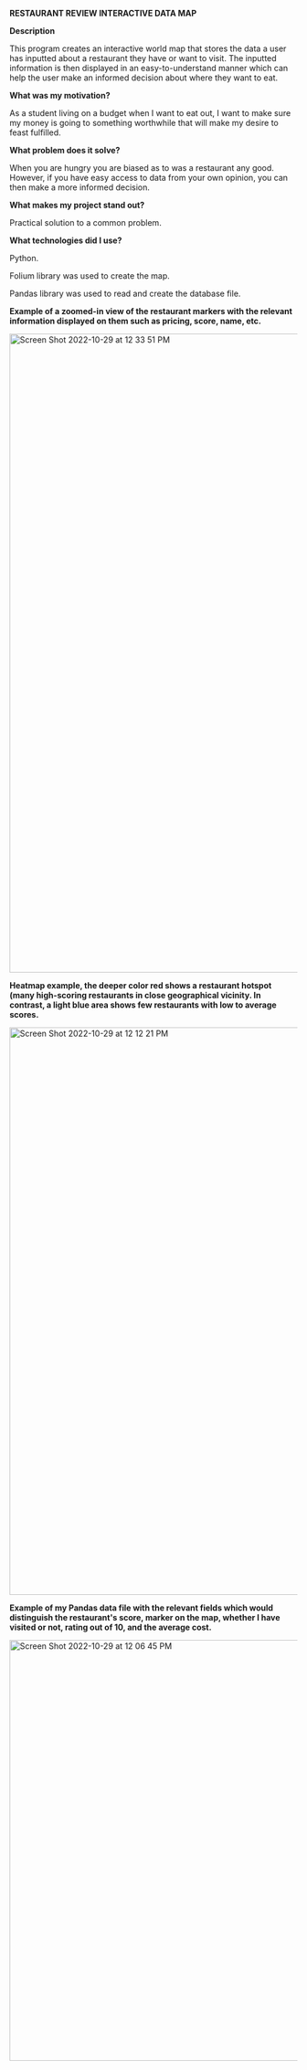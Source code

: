 **RESTAURANT REVIEW INTERACTIVE DATA MAP**

**Description**

This program creates an interactive world map that stores the data a user has inputted about a restaurant they have or want to visit. The inputted information is then displayed in an easy-to-understand manner which can help the user make an informed decision about where they want to eat.

**What was my motivation?**

As a student living on a budget when I want to eat out, I want to make sure my money is going to something worthwhile that will make my desire to feast fulfilled.

**What problem does it solve?**

When you are hungry you are biased as to was a restaurant any good. However, if you have easy access to data from your own opinion, you can then make a more informed decision.

**What makes my project stand out?**

Practical solution to a common problem.

**What technologies did I use?**

Python.

Folium library was used to create the map.

Pandas library was used to read and create the database file.


**Example of a zoomed-in view of the restaurant markers with the relevant information displayed on them such as pricing, score, name, etc.**

<img width="1119" alt="Screen Shot 2022-10-29 at 12 33 51 PM" src="https://user-images.githubusercontent.com/82910305/198844348-27f85424-b59f-4c70-9a53-5ba068458515.png">


**Heatmap example, the deeper color red shows a restaurant hotspot (many high-scoring restaurants in close geographical vicinity. In contrast, a light blue area shows few restaurants with low to average scores.**

<img width="994" alt="Screen Shot 2022-10-29 at 12 12 21 PM" src="https://user-images.githubusercontent.com/82910305/198844329-c8de6d3b-a0bf-4536-a086-f8d5fb9a5d8c.png">


**Example of my Pandas data file with the relevant fields which would distinguish the restaurant's score, marker on the map, whether I have visited or not, rating out of 10, and the average cost.**

<img width="737" alt="Screen Shot 2022-10-29 at 12 06 45 PM" src="https://user-images.githubusercontent.com/82910305/198844301-50782bae-23bc-4f44-a79d-b00174e7e667.png">

